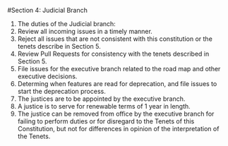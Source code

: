#Section 4: Judicial Branch
1. The duties of the Judicial branch:
  1. Review all incoming issues in a timely manner.
  2. Reject all issues that are not consistent with this constitution or the tenets describe in Section 5.
  3. Review Pull Requests for consistency with the tenets described in Section 5.
  4. File issues for the executive branch related to the road map and other executive decisions.
  5. Determing when features are read for deprecation, and file issues to start the deprecation process.
2. The justices are to be appointed by the executive branch.
3. A justice is to serve for renewable terms of 1 year in length.
4. The justice can be removed from office by the executive branch for failing to perform duties or for disregard to the Tenets of this Constitution, but not for differences in opinion of the interpretation of the Tenets.
